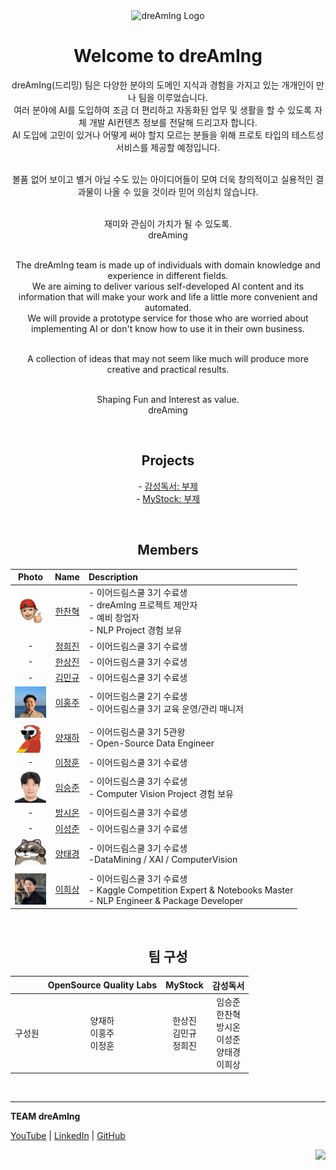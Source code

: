 <div align="center">
   <img width= 450 alt="dreAmIng Logo" src="https://github.com/dre4m1ng/.github/assets/123557477/ff41b254-9a45-401c-9df2-4174a018a893"><br>
   
   <h1>Welcome to dreAmIng</h1>
   
   dreAmIng(드리밍) 팀은 다양한 분야의 도메인 지식과 경험을 가지고 있는 개개인이 만나 팀을 이루었습니다.<br>
   여러 분야에 AI를 도입하여 조금 더 편리하고 자동화된 업무 및 생활을 할 수 있도록 자체 개발 AI컨텐츠 정보를 전달해 드리고자 합니다.<br>
   AI 도입에 고민이 있거나 어떻게 써야 할지 모르는 분들을 위해 프로토 타입의 테스트성 서비스를 제공할 예정입니다.<br><br>

   볼품 없어 보이고 별거 아닐 수도 있는 아이디어들이 모여 더욱 창의적이고 실용적인 결과물이 나올 수 있을 것이라 믿어 의심치 않습니다.<br><br>
   
   재미와 관심이 가치가 될 수 있도록.<br>
   dreAming<br><br>
   
   The dreAmIng team is made up of individuals with domain knowledge and experience in different fields.<br>
   We are aiming to deliver various self-developed AI content and its information that will make your work and life a little more convenient and automated.<br>
   We will provide a prototype service for those who are worried about implementing AI or don't know how to use it in their own business.<br><br>
   
   A collection of ideas that may not seem like much will produce more creative and practical results.<br><br>
   
   Shaping Fun and Interest as value.<br>
   dreAming<br>
</div>

<br>

<div align="center">
   <h2>Projects</h2>
   
   \- <a href="https://github.com/dre4m1ng/emotional_reading">감성독서: 부제</a><br>
   \- <a href="https://github.com/dre4m1ng/MyStock">MyStock: 부제</a><br>
</div>

<br>

<div align="center">
   <h2>Members</h2>
   
   | Photo | Name | Description |
   | :---: | :---: | :--- |
   | <img width="50" height="50" src="https://github.com/dre4m1ng/.github/blob/main/profile/data/boss_img.png" align="middle"> | [한찬혁](https://github.com/Hyuk623) | - 이어드림스쿨 3기 수료생<br> - dreAmIng 프로젝트 제안자 <br> - 예비 창업자 <br> - NLP Project 경험 보유 |
   | - | [정희진](https://github.com/HJ1189) | - 이어드림스쿨 3기 수료생 |
   | - | [한상진](https://github.com/jinyrdream) | - 이어드림스쿨 3기 수료생 |
   | - | [김민규](https://github.com/zmfkzj) | - 이어드림스쿨 3기 수료생 |
   | <img width="50" height="50" src="https://github.com/dre4m1ng/.github/blob/main/profile/data/hongju.jpeg" align="middle"> | [이홍주](https://github.com/y1hongju) | - 이어드림스쿨 2기 수료생 <br> - 이어드림스쿨 3기 교육 운영/관리 매니저 |
   | <img width="50" height="50" src="https://github.com/dre4m1ng/.github/blob/main/profile/data/parrot.jpeg" align="middle"> | [양재하](https://github.com/zyaparrot) | - 이어드림스쿨 3기 5관왕 <br> - Open-Source Data Engineer |
   | - | [이정훈](https://github.com/je0nh) | - 이어드림스쿨 3기 수료생 |
   | <img width="50" height="50" src="https://github.com/dre4m1ng/.github/blob/main/profile/data/seungjun.jpeg" align="middle"> | [임승준](https://github.com/tmdwns92) | - 이어드림스쿨 3기 수료생 <br> - Computer Vision Project 경험 보유 |
   | - | [방시온](https://github.com/rep87) | - 이어드림스쿨 3기 수료생 |
   | - | [이성준](https://github.com/YIsungjoon) | - 이어드림스쿨 3기 수료생 |
   | <img width="50" height="50" src="https://github.com/dre4m1ng/.github/blob/main/profile/data/neogul.png" align="middle"> | [양태경](https://github.com/poporago) | - 이어드림스쿨 3기 수료생 <br>-DataMining / XAI / ComputerVision |
   | <img width="50" height="50" src="https://github.com/dre4m1ng/.github/blob/main/profile/data/jason.png" align="middle"> | [이희상](https://github.com/jasonheesanglee) | - 이어드림스쿨 3기 수료생<br>- Kaggle Competition Expert & Notebooks Master<br>- NLP Engineer & Package Developer |

</div>

<br>

<div align="center">
   <h2>팀 구성</h2>
   
   | | OpenSource Quality Labs | MyStock | 감성독서 |
   | :---: | :---: | :---: | :---: | 
   | 구성원 | 양재하<br>이홍주<br>이정훈<br> | 한상진<br>김민규<br>정희진 | 임승준<br>한찬혁<br>방시온<br>이성준<br>양태경<br>이희상 |
   
</div>

<br>

---
<div>
   <strong>TEAM dreAmIng</strong>
   
   <a href="https://youtube.com/@dreamingIT2024">YouTube</a>
   | <a href="https://www.linkedin.com/company/dre4m1ng">LinkedIn</a>
   | <a href="https://github.com/dre4m1ng">GitHub</a>

   <div align="right">
      <img src="https://hits.seeyoufarm.com/api/count/incr/badge.svg?url=https%3A%2F%2Fgithub.com%2Fdre4m1ng&count_bg=%2379C83D&title_bg=%23555555&icon=&icon_color=%23E7E7E7&title=hits&edge_flat=false">
   </div>
</div>
